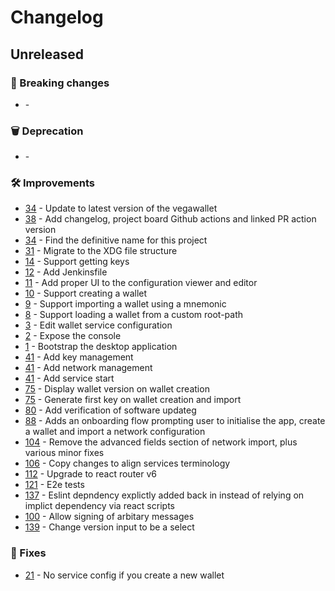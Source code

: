# Changelog

## Unreleased

### 🚨 Breaking changes

- [](https://github.com/vegaprotocol/vegawallet-desktop/pull/) -

### 🗑️ Deprecation

- [](https://github.com/vegaprotocol/vegawallet-desktop/pull/) -

### 🛠 Improvements

- [34](https://github.com/vegaprotocol/vegawallet-desktop/pull/34) - Update to latest version of the vegawallet
- [38](https://github.com/vegaprotocol/vegawallet-desktop/pull/38) - Add changelog, project board Github actions and linked PR action version
- [34](https://github.com/vegaprotocol/vegawallet-desktop/pull/34) - Find the definitive name for this project
- [31](https://github.com/vegaprotocol/vegawallet-desktop/pull/31) - Migrate to the XDG file structure
- [14](https://github.com/vegaprotocol/vegawallet-desktop/pull/14) - Support getting keys
- [12](https://github.com/vegaprotocol/vegawallet-desktop/pull/12) - Add Jenkinsfile
- [11](https://github.com/vegaprotocol/vegawallet-desktop/pull/11) - Add proper UI to the configuration viewer and editor
- [10](https://github.com/vegaprotocol/vegawallet-desktop/pull/10) - Support creating a wallet
- [9](https://github.com/vegaprotocol/vegawallet-desktop/pull/9) - Support importing a wallet using a mnemonic
- [8](https://github.com/vegaprotocol/vegawallet-desktop/pull/8) - Support loading a wallet from a custom root-path
- [3](https://github.com/vegaprotocol/vegawallet-desktop/pull/3) - Edit wallet service configuration
- [2](https://github.com/vegaprotocol/vegawallet-desktop/pull/2) - Expose the console
- [1](https://github.com/vegaprotocol/vegawallet-desktop/pull/1) - Bootstrap the desktop application
- [41](https://github.com/vegaprotocol/vegawallet-desktop/pull/41) - Add key management
- [41](https://github.com/vegaprotocol/vegawallet-desktop/pull/41) - Add network management
- [41](https://github.com/vegaprotocol/vegawallet-desktop/pull/41) - Add service start
- [75](https://github.com/vegaprotocol/vegawallet-desktop/pull/75) - Display wallet version on wallet creation
- [75](https://github.com/vegaprotocol/vegawallet-desktop/pull/75) - Generate first key on wallet creation and import
- [80](https://github.com/vegaprotocol/vegawallet-desktop/pull/80) - Add verification of software updateg
- [88](https://github.com/vegaprotocol/vegawallet-desktop/pull/88) - Adds an onboarding flow prompting user to initialise the app, create a wallet and import a network configuration
- [104](https://github.com/vegaprotocol/vegawallet-desktop/pull/104) - Remove the advanced fields section of network import, plus various minor fixes
- [106](https://github.com/vegaprotocol/vegawallet-desktop/pull/106) - Copy changes to align services terminology
- [112](https://github.com/vegaprotocol/vegawallet-desktop/pull/112) - Upgrade to react router v6
- [121](https://github.com/vegaprotocol/vegawallet-desktop/pull/121) - E2e tests
- [137](https://github.com/vegaprotocol/vegawallet-desktop/pull/137) - Eslint depndency explictly added back in instead of relying on implict dependency via react scripts
- [100](https://github.com/vegaprotocol/vegawallet-desktop/pull/100) - Allow signing of arbitary messages
- [139](https://github.com/vegaprotocol/vegawallet-desktop/pull/139) - Change version input to be a select

### 🐛 Fixes

- [21](https://github.com/vegaprotocol/vegawallet-desktop/pull/21) - No service config if you create a new wallet
